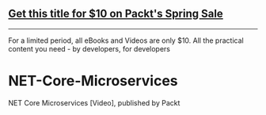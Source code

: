 ## [Get this title for $10 on Packt's Spring Sale](https://www.packt.com/V08936?utm_source=github&utm_medium=packt-github-repo&utm_campaign=spring_10_dollar_2022)
-----
For a limited period, all eBooks and Videos are only $10. All the practical content you need \- by developers, for developers

# NET-Core-Microservices
NET Core Microservices [Video], published by Packt
